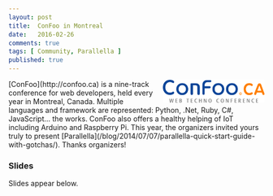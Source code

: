 ```yaml
---
layout: post
title:  ConFoo in Montreal
date:   2016-02-26
comments: true
tags: [ Community, Parallella ]
published: true
---
```

<img src="/images/confoo.png" align="right" width="200" height="45" style="margin-left:10px;">
[ConFoo](http://confoo.ca) is a nine-track conference for web developers, held every year in Montreal, Canada. Multiple languages and framework are represented: Python, .Net, Ruby, C#, JavaScript... the works. ConFoo also offers a healthy helping of IoT including Arduino and Raspberry Pi. This year, the organizers invited yours truly to present [Parallella](/blog/2014/07/07/parallella-quick-start-guide-with-gotchas/). Thanks organizers!

<!--more-->

### Slides

Slides appear below.

<center><script async class="speakerdeck-embed" data-id="d8423c58ee8d4c8382735fe4142060b2" data-ratio="1.77777777777778" src="//speakerdeck.com/assets/embed.js"></script></center>




